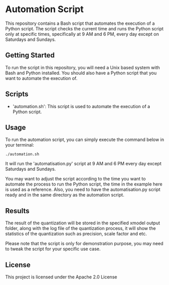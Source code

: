 # Automation Script

This repository contains a Bash script that automates the execution of a Python script. The script checks the current time and runs the Python script only at specific times, specifically at 9 AM and 6 PM, every day except on Saturdays and Sundays.

## Getting Started

To run the script in this repository, you will need a Unix based system with Bash and Python installed. You should also have a Python script that you want to automate the execution of.

## Scripts

* 'automation.sh': This script is used to automate the execution of a Python script.

## Usage

To run the automation script, you can simply execute the command below in your terminal:

    ./automation.sh

It will run the 'automatisation.py' script at 9 AM and 6 PM every day except Saturdays and Sundays.

You may want to adjust the script according to the time you want to automate the process to run the Python script, the time in the example here is used as a reference.
Also, you need to have the automatisation.py script ready and in the same directory as the automation script.

## Results

The result of the quantization will be stored in the specified xmodel output folder, along with the log file of the quantization process, it will show the statistics of the quantization such as precision, scale factor and etc.

Please note that the script is only for demonstration purpose, you may need to tweak the script for your specific use case.

## License

This project is licensed under the Apache 2.0 License
